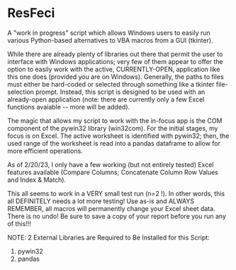 # ResFeci

A "work in progress" script which allows Windows users to easily run various Python-based alternatives to VBA macros from a GUI (tkinter).

While there are already plenty of libraries out there that permit the user to interface with Windows applications; very few of them appear to offer
the option to easily work with the active, CURRENTLY-OPEN, application like this one does (provided you are on Windows).  Generally, the paths 
to files must either be hard-coded or selected through something like a tkinter file-selection prompt. Instead, this script is designed to be used with 
an already-open application (note: there are currently only a few Excel functions avaiable -- more will be added).

The magic that allows my script to work with the in-focus app is the COM component of the pywin32 library (win32com).  For the initial stages, my focus 
is on Excel. The active worksheet is identified with pywin32; then, the used range of the worksheet is read into a pandas dataframe to allow for more efficient operations.  

As of 2/20/23, I only have a few working (but not entirely tested) Excel features available (Compare Columns; Concatenate Column Row Values and Index & Match). 

This all seems to work in a VERY small test run (n=2 !). In other words, this all DEFINITELY needs a lot more testing! Use as-is and ALWAYS REMEMBER, all macros 
will permanently change your Excel sheet data.  There is no undo! Be sure to save a copy of your report before you run any of this!!!

NOTE: 2 External Libraries are Required to Be Installed for this Script: 

1) pywin32
2) pandas

